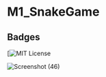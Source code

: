 # M1_SnakeGame
## Badges


[![MIT License](https://api.codiga.io/project/31118/score/svg)

![Screenshot (46)](https://user-images.githubusercontent.com/92664317/153587772-6bd59a22-60df-46a5-9bef-31c684994fea.png)


